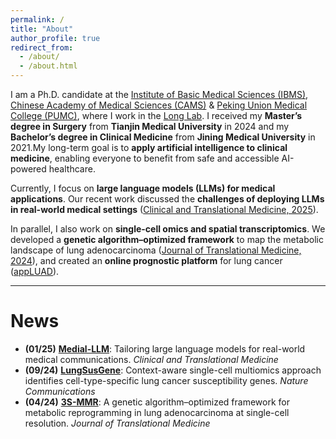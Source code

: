 ```yaml
---
permalink: /
title: "About"
author_profile: true
redirect_from:
  - /about/
  - /about.html
---
```


I am a Ph.D. candidate at the [Institute of Basic Medical Sciences (IBMS)](https://www.ibms.pumc.edu.cn/), [Chinese Academy of Medical Sciences (CAMS)](https://english.cams.cn/) & [Peking Union Medical College (PUMC)](https://www.pumc.edu.cn/), where I work in the [Long Lab](https://sites.google.com/view/erping-long-lab/). I received my **Master’s degree in Surgery** from **Tianjin Medical University** in 2024 and my **Bachelor’s degree in Clinical Medicine** from **Jining Medical University** in 2021.My long-term goal is to **apply artificial intelligence to clinical medicine**, enabling everyone to benefit from safe and accessible AI-powered healthcare.

Currently, I focus on **large language models (LLMs) for medical applications**. Our recent work discussed the **challenges of deploying LLMs in real-world medical settings** ([Clinical and Translational Medicine, 2025](https://onlinelibrary.wiley.com/doi/10.1002/ctm2.70157)).

In parallel, I also work on **single-cell omics and spatial transcriptomics**. We developed a **genetic algorithm–optimized framework** to map the metabolic landscape of lung adenocarcinoma ([Journal of Translational Medicine, 2024](https://translational-medicine.biomedcentral.com/articles/10.1186/s12967-024-05138-2)), and created an **online prognostic platform** for lung cancer ([appLUAD](https://xintisunlab.shinyapps.io/appLUAD/)).

---

# News

- **(01/25)** [**Medial-LLM**](https://onlinelibrary.wiley.com/doi/10.1002/ctm2.70157): Tailoring large language models for real-world medical communications. *Clinical and Translational Medicine*  
- **(09/24)** [**LungSusGene**](https://www.nature.com/articles/s41467-024-52356-9): Context-aware single-cell multiomics approach identifies cell-type-specific lung cancer susceptibility genes. *Nature Communications*  
- **(04/24)** [**3S-MMR**](https://translational-medicine.biomedcentral.com/articles/10.1186/s12967-024-05138-2): A genetic algorithm–optimized framework for metabolic reprogramming in lung adenocarcinoma at single-cell resolution. *Journal of Translational Medicine*

